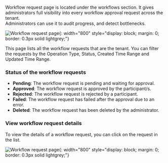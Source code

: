 Workflow request page is located under the workflows section. It gives administrators full visibility into every workflow approval request across the tenant.  
Administrators can use it to audit progress, and detect bottlenecks.

![Workflow request page]({{base_path}}/assets/img/guides/workflows/workflow-requests.png){: width="800" style="display: block; margin: 0; border: 0.3px solid lightgrey;"}

This page lists all the workflow requests that are the tenant. You can filter the requests by the Operation Type, Status, Created Time Range and Updated Time Range.

### Status of the workflow requests

- **Pending**: The workflow request is pending and waiting for approval.
- **Approved**: The workflow request is approved by the participant/s.
- **Rejected**: The workflow request is rejected by a participant.
- **Failed**: The workflow request has failed after the approval due to an error.
- **Deleted**: The workflow request has been deleted by the administrator.

### View workflow request details

To view the details of a workflow request, you can click on the request in the list.

![Workflow request page]({{base_path}}/assets/img/guides/workflows/workflow-request-details.png){: width="800" style="display: block; margin: 0; border: 0.3px solid lightgrey;"}
